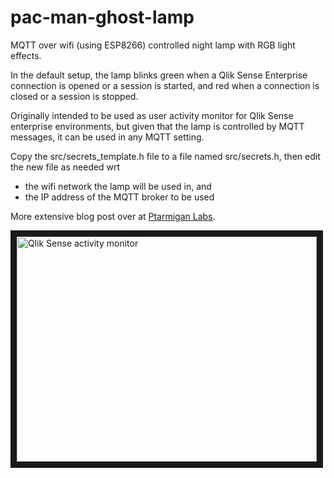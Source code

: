 # pac-man-ghost-lamp
MQTT over wifi (using ESP8266) controlled night lamp with RGB light effects.  
  
In the default setup, the lamp blinks green when a Qlik Sense Enterprise connection is opened or a session is started, and red when a connection is closed or a session is stopped.

Originally intended to be used as user activity monitor for Qlik Sense enterprise environments, but given that the lamp is controlled by MQTT messages, it can be used in any MQTT setting.

Copy the src/secrets_template.h file to a file named src/secrets.h, then edit the new file as needed wrt  
* the wifi network the lamp will be used in, and
* the IP address of the MQTT broker to be used  

More extensive blog post over at [Ptarmigan Labs](https://ptarmiganlabs.com/blog/2017/05/01/let-there-be-blinky-light/).



<a href="http://www.youtube.com/watch?feature=player_embedded&v=T_IxQYdoqJA" target="_blank"><img src="http://img.youtube.com/vi/T_IxQYdoqJA/0.jpg" 
alt="Qlik Sense activity monitor" width="480" height="360" border="10" /></a>

